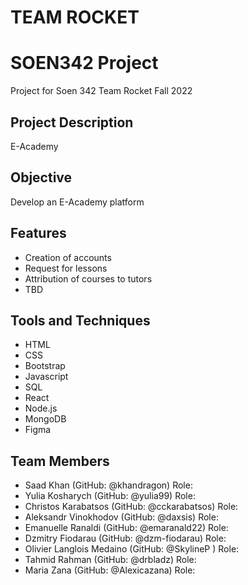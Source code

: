 # TEAM ROCKET
# SOEN342 Project

Project for Soen 342 Team Rocket Fall 2022

## Project Description

E-Academy

## Objective

Develop an E-Academy platform 

## Features

* Creation of accounts
* Request for lessons
* Attribution of courses to tutors
* TBD

## Tools and Techniques

* HTML
* CSS
* Bootstrap
* Javascript
* SQL
* React
* Node.js
* MongoDB
* Figma

## Team Members

* Saad Khan (GitHub: @khandragon) Role: 
* Yulia Kosharych (GitHub: @yulia99) Role: 
* Christos Karabatsos (GitHub: @cckarabatsos) Role:
* Aleksandr Vinokhodov (GitHub: @daxsis) Role:
* Emanuelle Ranaldi (GitHub: @emaranald22) Role:
* Dzmitry Fiodarau (GitHub: @dzm-fiodarau) Role:
* Olivier Langlois Medaino (GitHub: @SkylineP ) Role:
* Tahmid Rahman (GitHub: @drbladz) Role:
* Maria Zana (GitHub: @Alexicazana) Role:
